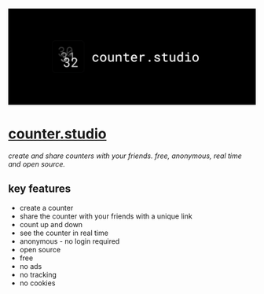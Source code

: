 <br>

<img src="public/social.png" alt="counter.studio - social image">

# [counter.studio](https://counter.studio)
_create and share counters with your friends. free, anonymous, real time and open source._

## key features

- create a counter
- share the counter with your friends with a unique link
- count up and down
- see the counter in real time
- anonymous - no login required
- open source
- free
- no ads
- no tracking
- no cookies
